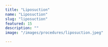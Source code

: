 ```yaml
---
title: "Liposuction"
name: "Liposuction"
slug: "liposuction"
featured: 15
description: ""
image: "/images/procedures/liposuction.jpeg"

---
```

